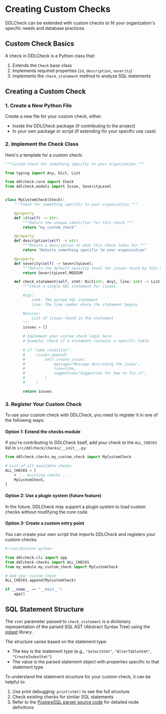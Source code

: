 # Creating Custom Checks

DDLCheck can be extended with custom checks to fit your organization's specific needs and database practices.

## Custom Check Basics

A check in DDLCheck is a Python class that:

1. Extends the `Check` base class
2. Implements required properties (`id`, `description`, `severity`)
3. Implements the `check_statement` method to analyze SQL statements

## Creating a Custom Check

### 1. Create a New Python File

Create a new file for your custom check, either:
- Inside the DDLCheck package (if contributing to the project)
- In your own package or script (if extending for your specific use case)

### 2. Implement the Check Class

Here's a template for a custom check:

```python
"""Custom check for something specific to your organization."""

from typing import Any, Dict, List

from ddlcheck.core import Check
from ddlcheck.models import Issue, SeverityLevel


class MyCustomCheck(Check):
    """Check for something specific to your organization."""

    @property
    def id(self) -> str:
        """Return the unique identifier for this check."""
        return "my_custom_check"

    @property
    def description(self) -> str:
        """Return a description of what this check looks for."""
        return "Detects something specific to your organization"

    @property
    def severity(self) -> SeverityLevel:
        """Return the default severity level for issues found by this check."""
        return SeverityLevel.MEDIUM

    def check_statement(self, stmt: Dict[str, Any], line: int) -> List[Issue]:
        """Check a single SQL statement for issues.

        Args:
            stmt: The parsed SQL statement
            line: The line number where the statement begins

        Returns:
            List of issues found in the statement
        """
        issues = []

        # Implement your custom check logic here
        # Example: Check if a statement contains a specific table
        
        # if "some_condition":
        #     issues.append(
        #         self.create_issue(
        #             message="Message describing the issue",
        #             line=line,
        #             suggestion="Suggestion for how to fix it",
        #         )
        #     )

        return issues
```

### 3. Register Your Custom Check

To use your custom check with DDLCheck, you need to register it in one of the following ways:

#### Option 1: Extend the checks module

If you're contributing to DDLCheck itself, add your check to the `ALL_CHECKS` list in `src/ddlcheck/checks/__init__.py`:

```python
from ddlcheck.checks.my_custom_check import MyCustomCheck

# List of all available checks
ALL_CHECKS = [
    # ... existing checks ...
    MyCustomCheck,
]
```

#### Option 2: Use a plugin system (future feature)

In the future, DDLCheck may support a plugin system to load custom checks without modifying the core code.

#### Option 3: Create a custom entry point

You can create your own script that imports DDLCheck and registers your custom checks:

```python
#!/usr/bin/env python

from ddlcheck.cli import app
from ddlcheck.checks import ALL_CHECKS
from my_module.my_custom_check import MyCustomCheck

# Add your custom check
ALL_CHECKS.append(MyCustomCheck)

if __name__ == "__main__":
    app()
```

## SQL Statement Structure

The `stmt` parameter passed to `check_statement` is a dictionary representation of the parsed SQL AST (Abstract Syntax Tree) using the [pglast](https://github.com/lelit/pglast) library.

The structure varies based on the statement type:

* The key is the statement type (e.g., `"SelectStmt"`, `"AlterTableStmt"`, `"CreateIndexStmt"`)
* The value is the parsed statement object with properties specific to that statement type

To understand the statement structure for your custom check, it can be helpful to:

1. Use print debugging: `print(stmt)` to see the full structure
2. Check existing checks for similar SQL statements
3. Refer to the [PostgreSQL parser source code](https://github.com/postgres/postgres/blob/master/src/include/nodes/parsenodes.h) for detailed node definitions 